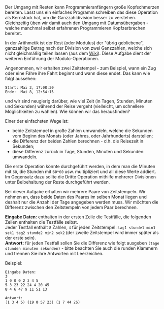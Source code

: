 Der Umgang mit Resten kann Programmieranfängern große Kopfschmerzen bereiten. Lasst uns ein einfaches Programm schreiben
das diese Operation als Kernstück hat, um die Ganzzahldivision besser zu verstehen. Gleichzeitig üben wir damit auch den Umgang mit
Datumsübergaben - welche manchmal selbst erfahrenen Programmieren Kopfzerbrechen bereitet.


In der Arithmetik ist der Rest (oder Modulus) der "übrig gebliebene", ganzzahlige Betrag nach der Division von zwei Ganzzahlen,
welche sich nicht gleichmäßig teilen lassen (aus dem [Wiki][wiki]). Diese Aufgabe dient der weiteren Einführung der Modulo-Operationen.

[wiki]: http://en.wikipedia.org/wiki/Remainder

Angenommen, wir erhalten zwei Zeitstempel - zum Beispiel, wann ein Zug oder eine Fähre ihre Fahrt beginnt und wann diese endet. Das
kann wie folgt aussehen:

    Start: Mai 3, 17:08:30
    Ende:  Mai 8, 12:54:15

und wir sind neugierig darüber, wie viel Zeit (in Tagen, Stunden, Minuten und Sekunden) während der Reise vergeht (vielleicht, um
schnellere Möglichkeiten zu wählen). Wie können wir das herausfinden?

Einer der einfachsten Wege ist:

- beide Zeitstempel in große Zahlen umwandeln, welche die Sekunden vom Beginn des Monats (oder Jahres, oder Jahrhunderts) darstellen;
- die Differenz der beiden Zahlen berechnen - d.h. die Reisezeit in Sekunden;
- diese Differenz zurück in Tage, Stunden, Minuten und Sekunden umwandeln.

Die erste Operation könnte durchgeführt werden, in dem man die Minuten mit `60`, die Stunden mit `60*60` usw. multipliziert und all diese Werte addiert.
Im Gegensatz dazu sollte die Dritte Operation mithilfe mehrerer Divisionen unter Beibehaltung der Reste durchgeführt werden.

Bei dieser Aufgabe erhalten wir mehrere Paare von Zeitstempeln. Wir nehmen an, dass beide Daten des Paares im selben
Monat liegen und deshalt nur die Anzahl der Tage angegeben werden muss. Wir möchten die Differenz zwischen den Zeitstempeln von jedem Paar berechnen.

**Eingabe Daten:** enthalten in der ersten Zeile die Testfälle, die folgenden Zeilen enthalten die Testfälle selbst.  
Jeder Testfall enthält `8` Zahlen, `4` für jeden Zeitstempel: `tag1 stunde1 min1 sek1 tag2 stunde2 min2 sek2` (der zweite
Zeitstempel wird immer später als der erste sein).  
**Antwort:** für jeden Testfall sollen Sie die Differenz wie folgt ausgeben `(tage stunden minuten sekunden)` - bitte
beachten Sie auch die runden Klammern und trennen Sie ihre Antworten mit Leerzeichen.

Beispiel:

    Eingabe Daten:
    3
    1 0 0 0 2 3 4 5
    5 3 23 22 24 4 20 45
    8 4 6 47 9 11 51 13
    
    Antwort:
    (1 3 4 5) (19 0 57 23) (1 7 44 26)
